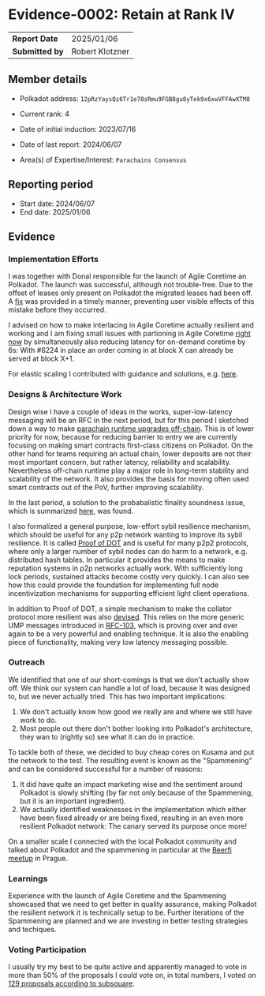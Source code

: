 # Evidence-0002: Retain at Rank IV

|                  |                  |
| ---------------- | ---------------- |
| **Report Date**  | 2025/01/06       |
| **Submitted by** | Robert Klotzner  |

## Member details

- Polkadot address: `12pRzYaysQz6Tr1e78sRmu9FGB8gu8yTek9x6xwVFFAwXTM8`

- Current rank: 4
- Date of initial induction: 2023/07/16
- Date of last report: 2024/06/07
- Area(s) of Expertise/Interest: `Parachains Consensus`

## Reporting period

- Start date: 2024/06/07
- End date: 2025/01/06

## Evidence

### Implementation Efforts

I was together with Donal responsible for the launch of Agile Coretime an
Polkadot. The launch was successful, although not trouble-free. Due to the
offset of leases only present on Polkadot the migrated leases had been off. A
[fix](https://github.com/seadanda/runtimes/blob/50d429bce26ccf78d826aaea654e221827d6c950/system-parachains/coretime/coretime-polkadot/src/migrations.rs)
was provided in a timely manner, preventing user visible effects of this
mistake before they occurred.

I advised on how to make interlacing in Agile Coretime actually resilient and
working and I am fixing small issues with partioning in Agile Coretime [right
now](https://github.com/paritytech/polkadot-sdk/pull/6224) by simultaneously
also reducing latency for on-demand coretime by 6s: With #6224 in place an
order coming in at block X can already be served at block X+1. 

For elastic scaling I contributed with guidance and solutions, e.g. [here](https://github.com/polkadot-fellows/RFCs/pull/103#discussion_r1699146564).

### Designs & Architecture Work

Design wise I have a couple of ideas in the works, super-low-latency messaging
will be an RFC in the next period, but for this period I sketched down a way to
make [parachain runtime upgrades off-chain](https://github.com/polkadot-fellows/RFCs/blob/95f976311f92ba4138a2f31db2a2aebe86662105/text/0102-offchain-parachain-runtime-upgrades.md).
This is of lower priority for now, because for reducing barrier to entry we are
currently focusing on making smart contracts first-class citizens on Polkadot.
On the other hand for teams requiring an actual chain, lower deposits are not
their most important concern, but rather latency, reliability and scalability.
Nevertheless off-chain runtime play a major role in long-term stability and
scalability of the network. It also provides the basis for moving often used
smart contracts out of the PoV, further improving scalability.

In the last period, a solution to the probabalistic finality soundness issue,
which is summarized
[here](https://github.com/paritytech/polkadot-sdk/issues/633#issuecomment-2422484619),
was found.

I also formalized a general purpose, low-effort sybil resilience mechanism,
which should be useful for any p2p network wanting to improve its sybil
resilience. It is called [Proof of DOT](https://github.com/paritytech/polkadot-sdk/issues/6173) and is useful for
many p2p2 protocols, where only a larger number of sybil nodes can do harm to a
network, e.g. distributed hash tables. In particular it provides the means to
make reputation systems in p2p networks actually work. With sufficiently long
lock periods, sustained attacks become costly very quickly. I can also see how
this could provide the foundation for implementing full node incentivization
mechanisms for supporting efficient light client operations.

In addition to Proof of DOT, a simple mechanism to make the collator protocol
more resilient was also
[devised](https://github.com/paritytech/polkadot-sdk/issues/616#issuecomment-2422607361).
This relies on the more generic UMP messages introduced in
[RFC-103](https://github.com/polkadot-fellows/RFCs/pull/103), which is proving
over and over again to be a very powerful and enabling technique. It is also
the enabling piece of functionality, making very low latency messaging
possible. 

### Outreach

We identified that one of our short-comings is that we don't actually show off. We think our system can handle a lot of load, because it was designed to, but we never actually tried. This has two important implications:

1. We don't actually know how good we really are and where we still have work to do.
2. Most people out there don't bother looking into Polkadot's architecture, they wan to (rightly so) see what it can do in practice.

To tackle both of these, we decided to buy cheap cores on Kusama and put the network to the test. The resulting event is known as the "Spammening" and can be considered successful for a number of reasons:

1. It did have quite an impact marketing wise and the sentiment around Polkadot is slowly shifting (by far not only because of the Spammening, but it is an important ingredient).
2. We actually identified weaknesses in the implementation which either have been fixed already or are being fixed, resulting in an even more resilient Polkadot network: The canary served its purpose once more!

On a smaller scale I connected with the local Polkadot community and talked about Polkadot and the spammening in particular at the [Beerfi meetup](https://www.meetup.com/web3-on-chain-dev-meetup-group/) in Prague.

### Learnings

Experience with the launch of Agile Coretime and the Spammening showcased that we need to get better in quality assurance, making Polkadot the resilient network it is technically setup to be. Further iterations of the Spammening are planned and we are investing in better testing strategies and techiques.

### Voting Participation

I usually try my best to be quite active and apparently managed to vote in more than 50% of the proposals I could vote on, in total numbers, I voted on [129 proposals according to subsquare](https://collectives.subsquare.io/user/12pRzYaysQz6Tr1e78sRmu9FGB8gu8yTek9x6xwVFFAwXTM8/votes).
